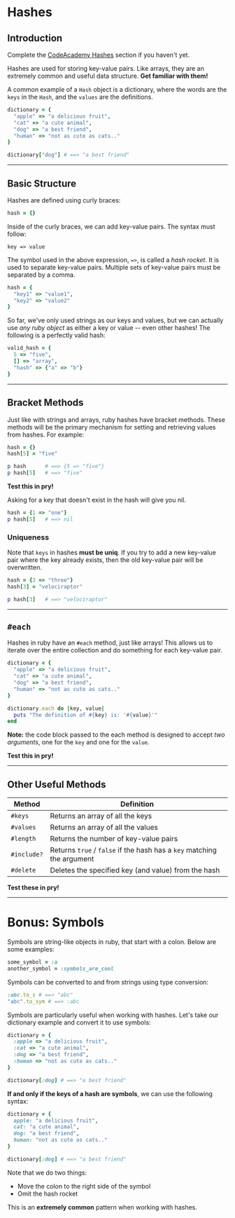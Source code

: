 # Hashes

## Introduction

Complete the [CodeAcademy Hashes][hashes] section if you haven't yet.

Hashes are used for storing key-value pairs. Like arrays, they are an extremely common and useful data structure. **Get familiar with them!**

A common example of a `Hash` object is a dictionary, where the words are the `keys` in the `Hash`, and the `values` are the definitions.

```ruby
dictionary = {
  "apple" => "a delicious fruit",
  "cat" => "a cute animal",
  "dog" => "a best friend",
  "human" => "not as cute as cats.."
}

dictionary["dog"] # ==> "a best friend"
```

[hashes]: https://www.codecademy.com/en/courses/ruby-beginner-en-F3loB/1/1?curriculum_id=5059f8619189a5000201fbcb

---
## Basic Structure

Hashes are defined using curly braces:

```ruby
hash = {}
```

Inside of the curly braces, we can add key-value pairs. The syntax must follow:

```
key => value
```

The symbol used in the above expression, `=>`, is called a *hash rocket*. It is used to separate key-value pairs. Multiple sets of key-value pairs must be separated by a comma.

```ruby
hash = {
  "key1" => "value1",
  "key2" => "value2"
}
```

  So far, we've only used strings as our keys and values, but we can actually use *any ruby object* as either a key or value -- even other hashes! The following is a perfectly valid hash:

```ruby
valid_hash = {
  5 => "five",
  [] => "array",
  "hash" => {"a" => "b"}
}
```

---
## Bracket Methods

Just like with strings and arrays, ruby hashes have bracket methods. These methods will be the primary mechanism for setting and retrieving values from hashes. For example:

```ruby
hash = {}
hash[5] = "five"

p hash      # ==> {5 => "five"}
p hash[5]   # ==> "five"
```

**Test this in pry!**

Asking for a key that doesn't exist in the hash will give you nil.

```ruby
hash = {1 => "one"}
p hash[5]   # ==> nil
```

### Uniqueness

Note that `keys` in hashes **must be uniq**. If you try to add a new key-value pair where the key already exists, then the old key-value pair will be overwritten.

```ruby
hash = {3 => "three"}
hash[3] = "velociraptor"

p hash[3]   # ==> "velociraptor"
```

---
## `#each`

Hashes in ruby have an `#each` method, just like arrays! This allows us to iterate over the entire collection and do something for each key-value pair.

```ruby
dictionary = {
  "apple" => "a delicious fruit",
  "cat" => "a cute animal",
  "dog" => "a best friend",
  "human" => "not as cute as cats.."
}

dictionary.each do |key, value|
  puts "The definition of #{key} is: '#{value}'"
end

```

**Note:** the code block passed to the each method is designed to accept *two arguments*, one for the `key` and one for the `value`.

**Test this in pry!**

---
## Other Useful Methods

Method        | Definition
--------------|-----------
`#keys`       | Returns an array of all the keys
`#values`     | Returns an array of all the values
`#length`     | Returns the number of key-value pairs
`#include?`   | Returns `true` / `false` if the hash has a `key` matching the argument
`#delete`     | Deletes the specified key (and value) from the hash

**Test these in pry!**

---

# Bonus: Symbols

Symbols are string-like objects in ruby, that start with a colon. Below are some examples:

```ruby
some_symbol = :a
another_symbol = :symbols_are_cool
```

Symbols can be converted to and from strings using type conversion:

```ruby
:abc.to_s # ==> "abc"
"abc".to_sym # ==> :abc
```

Symbols are particularly useful when working with hashes. Let's take our dictionary example and convert it to use symbols:

```ruby
dictionary = {
  :apple => "a delicious fruit",
  :cat => "a cute animal",
  :dog => "a best friend",
  :human => "not as cute as cats.."
}

dictionary[:dog] # ==> "a best friend"
```

**If and only if the keys of a hash are symbols**, we can use the following syntax:

```ruby
dictionary = {
  apple: "a delicious fruit",
  cat: "a cute animal",
  dog: "a best friend",
  human: "not as cute as cats.."
}

dictionary[:dog] # ==> "a best friend"
```

Note that we do two things:
  * Move the colon to the right side of the symbol
  * Omit the hash rocket

This is an **extremely common** pattern when working with hashes.
